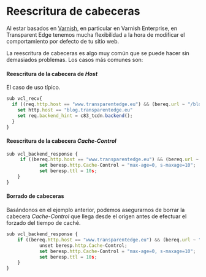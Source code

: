 # Reescritura de cabeceras

Al estar basados en [Varnish](https://www.varnish-software.com/), en particular en Varnish Enterprise, en Transparent Edge tenemos mucha flexibilidad a la hora de modificar el comportamiento por defecto de tu sitio web.&#x20;

La reescritura de cabeceras es algo muy común que se puede hacer sin demasiados problemas. Los casos más comunes son:

#### Reescritura de la cabecera de _Host_

El caso de uso típico.

```javascript
sub vcl_recv{
  if ((req.http.host == "www.transparentedge.eu") && (bereq.url ~ "/blog")) {
    set http.host == "blog.transparentedge.eu"
    set req.backend_hint = c83_tcdn.backend();
  }
}
```

#### Reescritura de la cabecera _Cache-Control_

```javascript
sub vcl_backend_response {
     if ((bereq.http.host == "www.transparentedge.eu") && (bereq.url ~ "/my-new-url")) {
            set beresp.http.Cache-Control = "max-age=0, s-maxage=10";
            set beresp.ttl = 10s;
    }
}
```

#### Borrado de cabeceras

Basándonos en el ejemplo anterior, podemos asegurarnos de borrar la cabecera _Cache-Control_ que llega desde el origen antes de efectuar el forzado del tiempo de caché.

```javascript
sub vcl_backend_response {    
    if ((bereq.http.host == "www.transparentedge.eu") && (bereq.url ~ "/my-new-url")) {
            unset beresp.http.Cache-Control;
            set beresp.http.Cache-Control = "max-age=0, s-maxage=10";
            set beresp.ttl = 10s;
    }
}    
```







